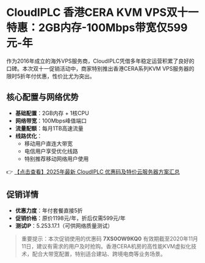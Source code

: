 # CloudIPLC 香港CERA KVM VPS双十一特惠：2GB内存-100Mbps带宽仅599元-年

作为2016年成立的海外VPS服务商，CloudIPLC凭借多年稳定运营积累了良好的口碑。本次双十一促销活动中，商家特别推出香港CERA系列KVM VPS服务器的限时5折年付优惠，性价比尤为突出。

## 核心配置与网络优势

- **基础配置**：2GB内存 + 1核CPU
- **网络带宽**：100Mbps峰值端口
- **流量配额**：每月1TB高速流量
- **线路优化**：
  - 移动用户直连大带宽
  - 电信用户享受优化线路
  - 特别推荐移动网络用户使用

👉 [【点击查看】2025年最新 CloudIPLC 优惠码及特价云服务器方案汇总](https://bit.ly/cloudiplc)

## 促销详情

- **优惠力度**：年付套餐直接5折
- **促销价格**：原价1198元/年，折后仅需599元/年
- **测试IP**：5.253.17.1（可供网络质量测试）

> 重要提示：本次促销使用的优惠码 **7XS0OW9KQ0** 有效期截至2020年11月11日，建议有需求的用户及时抢购。香港CERA机房的高性能KVM虚拟化技术，配合大带宽配置，特别适合建站、跨境电商等业务场景。